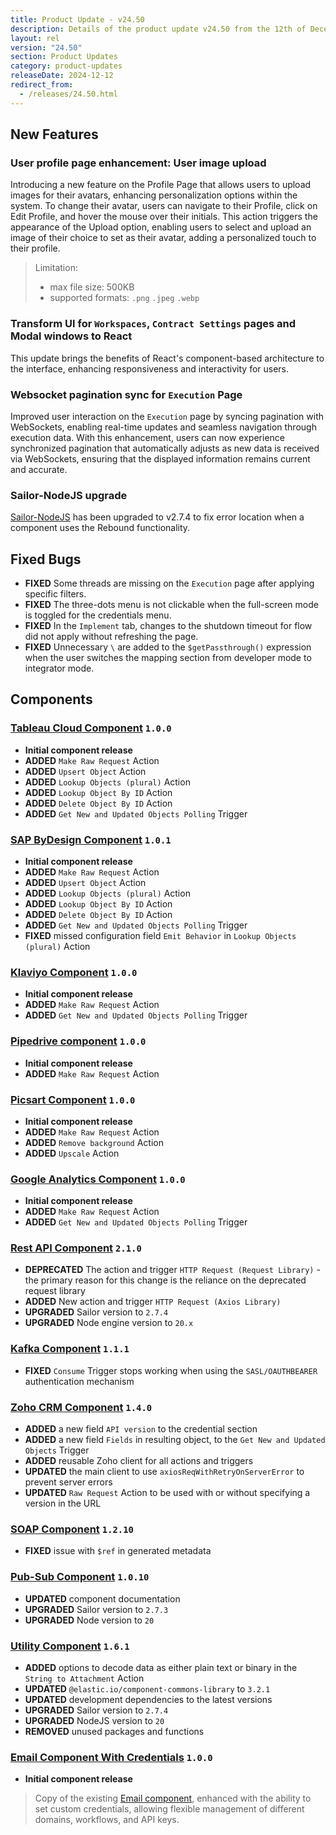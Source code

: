 ```yaml
---
title: Product Update - v24.50
description: Details of the product update v24.50 from the 12th of December 2024.
layout: rel
version: "24.50"
section: Product Updates
category: product-updates
releaseDate: 2024-12-12
redirect_from:
  - /releases/24.50.html
---
```


## New Features
### User profile page enhancement: User image upload
Introducing a new feature on the Profile Page that allows users to upload images for their avatars, enhancing personalization options within the system. To change their avatar, users can navigate to their Profile, click on Edit Profile, and hover the mouse over their initials. This action triggers the appearance of the Upload option, enabling users to select and upload an image of their choice to set as their avatar, adding a personalized touch to their profile.

> Limitation:
> - max file size: 500KB
> - supported formats: `.png` `.jpeg` `.webp`

### Transform UI for `Workspaces`, `Contract Settings` pages and Modal windows to React
This update brings the benefits of React's component-based architecture to the interface, enhancing responsiveness and interactivity for users.

### Websocket pagination sync for `Execution` Page
Improved user interaction on the `Execution` page by syncing pagination with WebSockets, enabling real-time updates and seamless navigation through execution data. With this enhancement, users can now experience synchronized pagination that automatically adjusts as new data is received via WebSockets, ensuring that the displayed information remains current and accurate.

### Sailor-NodeJS upgrade
[Sailor-NodeJS](https://www.npmjs.com/package/elasticio-sailor-nodejs) has been upgraded to v2.7.4 to fix error location when a component uses the Rebound functionality.

## Fixed Bugs
*   **FIXED** Some threads are missing on the `Execution` page after applying specific filters.
*   **FIXED** The three-dots menu is not clickable when the full-screen mode is toggled for the credentials menu.
*   **FIXED** In the `Implement` tab, changes to the shutdown timeout for flow did not apply without refreshing the page.
*   **FIXED** Unnecessary `\` are added to the `$getPassthrough()` expression when the user switches the mapping section from developer mode to integrator mode.

## Components
### [Tableau Cloud Component](/components/tableau-cloud-component/) `1.0.0`
*   **Initial component release**
*   **ADDED** `Make Raw Request` Action
*   **ADDED** `Upsert Object` Action
*   **ADDED** `Lookup Objects (plural)` Action
*   **ADDED** `Lookup Object By ID` Action
*   **ADDED** `Delete Object By ID` Action
*   **ADDED** `Get New and Updated Objects Polling` Trigger

### [SAP ByDesign Component](/components/sap-bydesign/) `1.0.1`
*   **Initial component release**
*   **ADDED** `Make Raw Request` Action
*   **ADDED** `Upsert Object` Action
*   **ADDED** `Lookup Objects (plural)` Action
*   **ADDED** `Lookup Object By ID` Action
*   **ADDED** `Delete Object By ID` Action
*   **ADDED** `Get New and Updated Objects Polling` Trigger
*   **FIXED** missed configuration field `Emit Behavior` in `Lookup Objects (plural)` Action

### [Klaviyo Component](/components/klaviyo-component/) `1.0.0`
*   **Initial component release**
*   **ADDED** `Make Raw Request` Action
*   **ADDED** `Get New and Updated Objects Polling` Trigger

### [Pipedrive component](/components/pipedrive/) `1.0.0`
*   **Initial component release**
*   **ADDED** `Make Raw Request` Action

### [Picsart Component](/components/picsart/) `1.0.0`
*   **Initial component release**
*   **ADDED** `Make Raw Request` Action
*   **ADDED** `Remove background` Action
*   **ADDED** `Upscale` Action

### [Google Analytics Component](/components/google-analytics-component/) `1.0.0`
*   **Initial component release**
*   **ADDED** `Make Raw Request` Action
*   **ADDED** `Get New and Updated Objects Polling` Trigger

### [Rest API Component](/components/rest-api/) `2.1.0`
*   **DEPRECATED** The action and trigger `HTTP Request (Request Library)`  - the primary reason for this change is the reliance on the deprecated request library
*   **ADDED** New action and trigger `HTTP Request (Axios Library)`
*   **UPGRADED** Sailor version to `2.7.4`
*   **UPGRADED** Node engine version to `20.x`

### [Kafka Component](/components/kafka/) `1.1.1`
*   **FIXED** `Consume` Trigger stops working when using the `SASL/OAUTHBEARER` authentication mechanism

### [Zoho CRM Component](/components/zoho-crm/) `1.4.0`
*   **ADDED** a new field `API version` to the credential section
*   **ADDED** a new field `Fields` in resulting object, to the `Get New and Updated Objects` Trigger
*   **ADDED** reusable Zoho client for all actions and triggers
*   **UPDATED** the main client to use `axiosReqWithRetryOnServerError` to prevent server errors
*   **UPDATED** `Raw Request` Action to be used with or without specifying a version in the URL

### [SOAP Component](/components/soap/) `1.2.10`
*   **FIXED** issue with `$ref` in generated metadata

### [Pub-Sub Component](/components/pub-sub/) `1.0.10`
*   **UPDATED** component documentation
*   **UPGRADED** Sailor version to `2.7.3`
*   **UPGRADED** Node version to `20`

### [Utility Component](/components/pub-sub/) `1.6.1`
*   **ADDED** options to decode data as either plain text or binary in the `String to Attachment` Action
*   **UPDATED** `@elastic.io/component-commons-library` to `3.2.1`
*   **UPDATED** development dependencies to the latest versions
*   **UPGRADED** Sailor version to `2.7.4`
*   **UPGRADED** NodeJS version to `20`
*   **REMOVED** unused packages and functions

### [Email Component With Credentials](/components/email-component-with-credentials/) `1.0.0`
*   **Initial component release**
> Copy of the existing [Email component](https://docs.elastic.io/components/email/index.html), enhanced with the ability to set custom credentials, allowing flexible management of different domains, workflows, and API keys.
